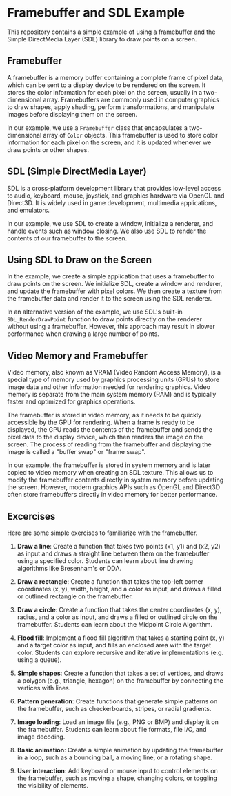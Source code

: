 # Framebuffer and SDL Example

This repository contains a simple example of using a framebuffer and the Simple DirectMedia Layer (SDL) library to draw points on a screen.

## Framebuffer

A framebuffer is a memory buffer containing a complete frame of pixel data, which can be sent to a display device to be rendered on the screen. It stores the color information for each pixel on the screen, usually in a two-dimensional array. Framebuffers are commonly used in computer graphics to draw shapes, apply shading, perform transformations, and manipulate images before displaying them on the screen.

In our example, we use a `Framebuffer` class that encapsulates a two-dimensional array of `Color` objects. This framebuffer is used to store color information for each pixel on the screen, and it is updated whenever we draw points or other shapes.

## SDL (Simple DirectMedia Layer)

SDL is a cross-platform development library that provides low-level access to audio, keyboard, mouse, joystick, and graphics hardware via OpenGL and Direct3D. It is widely used in game development, multimedia applications, and emulators.

In our example, we use SDL to create a window, initialize a renderer, and handle events such as window closing. We also use SDL to render the contents of our framebuffer to the screen.

## Using SDL to Draw on the Screen

In the example, we create a simple application that uses a framebuffer to draw points on the screen. We initialize SDL, create a window and renderer, and update the framebuffer with pixel colors. We then create a texture from the framebuffer data and render it to the screen using the SDL renderer.

In an alternative version of the example, we use SDL's built-in `SDL_RenderDrawPoint` function to draw points directly on the renderer without using a framebuffer. However, this approach may result in slower performance when drawing a large number of points.

## Video Memory and Framebuffer

Video memory, also known as VRAM (Video Random Access Memory), is a special type of memory used by graphics processing units (GPUs) to store image data and other information needed for rendering graphics. Video memory is separate from the main system memory (RAM) and is typically faster and optimized for graphics operations.

The framebuffer is stored in video memory, as it needs to be quickly accessible by the GPU for rendering. When a frame is ready to be displayed, the GPU reads the contents of the framebuffer and sends the pixel data to the display device, which then renders the image on the screen. The process of reading from the framebuffer and displaying the image is called a "buffer swap" or "frame swap".

In our example, the framebuffer is stored in system memory and is later copied to video memory when creating an SDL texture. This allows us to modify the framebuffer contents directly in system memory before updating the screen. However, modern graphics APIs such as OpenGL and Direct3D often store framebuffers directly in video memory for better performance.

## Excercises

Here are some simple exercises to familiarize with the framebuffer.

1. **Draw a line**: Create a function that takes two points (x1, y1) and (x2, y2) as input and draws a straight line between them on the framebuffer using a specified color. Students can learn about line drawing algorithms like Bresenham's or DDA.

2. **Draw a rectangle**: Create a function that takes the top-left corner coordinates (x, y), width, height, and a color as input, and draws a filled or outlined rectangle on the framebuffer.

3. **Draw a circle**: Create a function that takes the center coordinates (x, y), radius, and a color as input, and draws a filled or outlined circle on the framebuffer. Students can learn about the Midpoint Circle Algorithm.

4. **Flood fill**: Implement a flood fill algorithm that takes a starting point (x, y) and a target color as input, and fills an enclosed area with the target color. Students can explore recursive and iterative implementations (e.g. using a queue).

5. **Simple shapes**: Create a function that takes a set of vertices, and draws a polygon (e.g., triangle, hexagon) on the framebuffer by connecting the vertices with lines.

6. **Pattern generation**: Create functions that generate simple patterns on the framebuffer, such as checkerboards, stripes, or radial gradients.

7. **Image loading**: Load an image file (e.g., PNG or BMP) and display it on the framebuffer. Students can learn about file formats, file I/O, and image decoding.

8. **Basic animation**: Create a simple animation by updating the framebuffer in a loop, such as a bouncing ball, a moving line, or a rotating shape.

9. **User interaction**: Add keyboard or mouse input to control elements on the framebuffer, such as moving a shape, changing colors, or toggling the visibility of elements.
